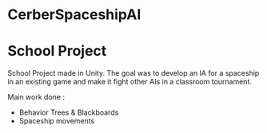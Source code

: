 # CerberSpaceshipAI
# School Project

School Project made in Unity. The goal was to develop an IA for a spaceship in an existing game and make it fight other AIs in a classroom tournament.

Main work done : 

- Behavior Trees & Blackboards
- Spaceship movements
